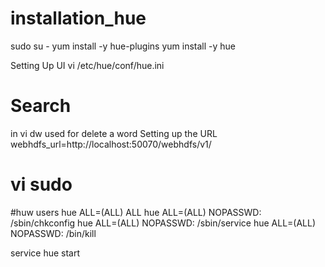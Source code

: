 # installation_hue

sudo su -
yum install -y hue-plugins
yum install -y hue

Setting Up UI
vi /etc/hue/conf/hue.ini
# Search <webhdfs>

in vi dw used for delete a word
Setting up the URL 
webhdfs_url=http://localhost:50070/webhdfs/v1/


vi sudo
========
#huw users
hue ALL=(ALL) ALL
hue ALL=(ALL) NOPASSWD: /sbin/chkconfig
hue ALL=(ALL) NOPASSWD: /sbin/service
hue ALL=(ALL) NOPASSWD: /bin/kill



service hue start
